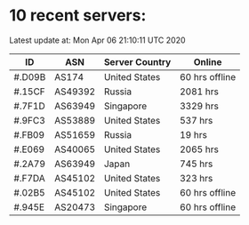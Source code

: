 # 10 recent servers:

Latest update at: Mon Apr 06 21:10:11 UTC 2020

| ID | ASN | Server Country | Online |
| -- | --- | -------------- | ------ |
| #.D09B | AS174 | United States | 60 hrs offline |
| #.15CF | AS49392 | Russia | 2081 hrs |
| #.7F1D | AS63949 | Singapore | 3329 hrs |
| #.9FC3 | AS53889 | United States | 537 hrs |
| #.FB09 | AS51659 | Russia | 19 hrs |
| #.E069 | AS40065 | United States | 2065 hrs |
| #.2A79 | AS63949 | Japan | 745 hrs |
| #.F7DA | AS45102 | United States | 323 hrs |
| #.02B5 | AS45102 | United States | 60 hrs offline |
| #.945E | AS20473 | Singapore | 60 hrs offline |

